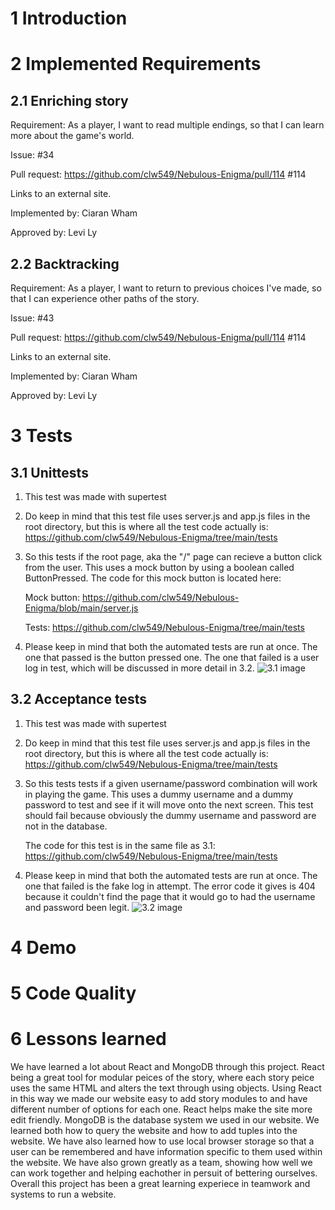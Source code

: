 # 1 Introduction

# 2 Implemented Requirements
## 2.1 Enriching story
Requirement: As a player, I want to read multiple endings, so that I can learn more about the game's world.

Issue: #34 

Pull request: https://github.com/clw549/Nebulous-Enigma/pull/114 #114 

Links to an external site. 

Implemented by: Ciaran Wham 

Approved by: Levi Ly

## 2.2 Backtracking
Requirement: As a player, I want to return to previous choices I've made, so that I can experience other paths of the story.

Issue: #43

Pull request: https://github.com/clw549/Nebulous-Enigma/pull/114 #114 

Links to an external site. 

Implemented by: Ciaran Wham 

Approved by: Levi Ly

# 3 Tests
## 3.1 Unittests
1. This test was made with supertest
2. Do keep in mind that this test file uses server.js and app.js files in the root directory, but this is where all the test code actually is:
   https://github.com/clw549/Nebulous-Enigma/tree/main/tests
3. So this tests if the root page, aka the "/" page can recieve a button click from the user. This uses a mock button by using a boolean called ButtonPressed.
   The code for this mock button is located here:

   Mock button: https://github.com/clw549/Nebulous-Enigma/blob/main/server.js

   Tests: https://github.com/clw549/Nebulous-Enigma/tree/main/tests

4. Please keep in mind that both the automated tests are run at once. The one that passed is the button pressed one.
   The one that failed is a user log in test, which will be discussed in more detail in 3.2.
   ![3.1 image](https://i.ibb.co/xmx5gW5/Screenshot-2024-11-23-162547.png)

## 3.2 Acceptance tests
1. This test was made with supertest
2. Do keep in mind that this test file uses server.js and app.js files in the root directory, but this is where all the test code actually is:
   https://github.com/clw549/Nebulous-Enigma/tree/main/tests
3. So this tests tests if a given username/password combination will work in playing the game.
   This uses a dummy username and a dummy password to test and see if it will move onto the next screen.
   This test should fail because obviously the dummy username and password are not in the database.

   The code for this test is in the same file as 3.1: https://github.com/clw549/Nebulous-Enigma/tree/main/tests

4. Please keep in mind that both the automated tests are run at once. The one that failed is the fake log in attempt.
   The error code it gives is 404 because it couldn't find the page that it would go to had the username and password been legit.
   ![3.2 image](https://i.ibb.co/xmx5gW5/Screenshot-2024-11-23-162547.png)


# 4 Demo

# 5 Code Quality

# 6 Lessons learned
We have learned a lot about React and MongoDB through this project. React being a great tool for modular peices of the story, where each story peice uses the same HTML and alters the text through using objects. Using React in this way we made our website easy to add story modules to and have different number of options for each one. React helps make the site more edit friendly. MongoDB is the database system we used in our website. We learned both how to query the website and how to add tuples into the website. We have also learned how to use local browser storage so that a user can be remembered and have information specific to them used within the website. We have also grown greatly as a team, showing how well we can work together and helping eachother in persuit of bettering ourselves. Overall this project has been a great learning experiece in teamwork and systems to run a website.
